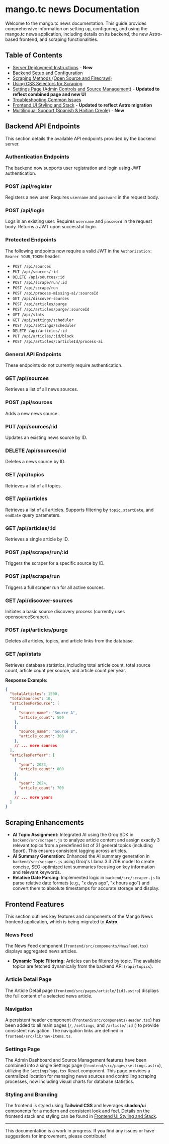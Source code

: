 # mango.tc news Documentation

Welcome to the mango.tc news documentation. This guide provides comprehensive information on setting up, configuring, and using the mango.tc news application, including details on its backend, the new Astro-based frontend, and scraping functionalities.

## Table of Contents

- [Server Deployment Instructions](../deployment.md) - **New**
- [Backend Setup and Configuration](backend-setup.md)
- [Scraping Methods (Open Source and Firecrawl)](scraping-methods.md)
- [Using CSS Selectors for Scraping](css-selectors.md)
- [Settings Page (Admin Controls and Source Management)](admin-ui.md) - **Updated to reflect combined page and new UI**
- [Troubleshooting Common Issues](troubleshooting.md)
- [Frontend UI Styling and Stack](frontend-ui.md) - **Updated to reflect Astro migration**
- [Multilingual Support (Spanish & Haitian Creole)](multilingual-support.md) - **New**

## Backend API Endpoints

This section details the available API endpoints provided by the backend server.

### Authentication Endpoints

The backend now supports user registration and login using JWT authentication.

### POST /api/register

Registers a new user. Requires `username` and `password` in the request body.

### POST /api/login

Logs in an existing user. Requires `username` and `password` in the request body. Returns a JWT upon successful login.

### Protected Endpoints

The following endpoints now require a valid JWT in the `Authorization: Bearer YOUR_TOKEN` header:

*   `POST /api/sources`
*   `PUT /api/sources/:id`
*   `DELETE /api/sources/:id`
*   `POST /api/scrape/run/:id`
*   `POST /api/scrape/run`
*   `POST /api/process-missing-ai/:sourceId`
*   `GET /api/discover-sources`
*   `POST /api/articles/purge`
*   `POST /api/articles/purge/:sourceId`
*   `GET /api/stats`
*   `GET /api/settings/scheduler`
*   `POST /api/settings/scheduler`
*   `DELETE /api/articles/:id`
*   `PUT /api/articles/:id/block`
*   `POST /api/articles/:articleId/process-ai`

### General API Endpoints

These endpoints do not currently require authentication.

### GET /api/sources

Retrieves a list of all news sources.

### POST /api/sources

Adds a new news source.

### PUT /api/sources/:id

Updates an existing news source by ID.

### DELETE /api/sources/:id

Deletes a news source by ID.

### GET /api/topics

Retrieves a list of all topics.

### GET /api/articles

Retrieves a list of all articles. Supports filtering by `topic`, `startDate`, and `endDate` query parameters.

### GET /api/articles/:id

Retrieves a single article by ID.

### POST /api/scrape/run/:id

Triggers the scraper for a specific source by ID.

### POST /api/scrape/run

Triggers a full scraper run for all active sources.

### GET /api/discover-sources

Initiates a basic source discovery process (currently uses opensourceScraper).

### POST /api/articles/purge

Deletes all articles, topics, and article links from the database.

### GET /api/stats

Retrieves database statistics, including total article count, total source count, article count per source, and article count per year.

**Response Example:**

```json
{
  "totalArticles": 1500,
  "totalSources": 10,
  "articlesPerSource": [
    {
      "source_name": "Source A",
      "article_count": 500
    },
    {
      "source_name": "Source B",
      "article_count": 300
    },
    // ... more sources
  ],
  "articlesPerYear": [
    {
      "year": 2023,
      "article_count": 800
    },
    {
      "year": 2024,
      "article_count": 700
    }
    // ... more years
  ]
}
```

## Scraping Enhancements

- **AI Topic Assignment:** Integrated AI using the Groq SDK in `backend/src/scraper.js` to analyze article content and assign exactly 3 relevant topics from a predefined list of 31 general topics (including Sport). This ensures consistent tagging across articles.
- **AI Summary Generation:** Enhanced the AI summary generation in `backend/src/scraper.js` using Groq's Llama 3.3 70B model to create concise, SEO-optimized text summaries focusing on key information and relevant keywords.
- **Relative Date Parsing:** Implemented logic in `backend/src/scraper.js` to parse relative date formats (e.g., "x days ago", "x hours ago") and convert them to absolute timestamps for accurate storage and display.

## Frontend Features

This section outlines key features and components of the Mango News frontend application, which is being migrated to **Astro**.

### News Feed

The News Feed component (`frontend/src/components/NewsFeed.tsx`) displays aggregated news articles.

- **Dynamic Topic Filtering:** Articles can be filtered by topic. The available topics are fetched dynamically from the backend API (`/api/topics`).

### Article Detail Page

The Article Detail page (`frontend/src/pages/article/[id].astro`) displays the full content of a selected news article.

### Navigation

A persistent header component (`frontend/src/components/Header.tsx`) has been added to all main pages (`/`, `/settings`, and `/article/[id]`) to provide consistent navigation. The navigation links are defined in `frontend/src/lib/nav-items.ts`.

### Settings Page

The Admin Dashboard and Source Management features have been combined into a single Settings page (`frontend/src/pages/settings.astro`), utilizing the `SettingsPage.tsx` React component. This page provides a centralized location for managing news sources and controlling scraping processes, now including visual charts for database statistics.

### Styling and Branding

The frontend is styled using **Tailwind CSS** and leverages **shadcn/ui** components for a modern and consistent look and feel. Details on the frontend stack and styling can be found in [Frontend UI Styling and Stack](frontend-ui.md).

---

This documentation is a work in progress. If you find any issues or have suggestions for improvement, please contribute!
